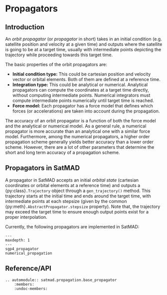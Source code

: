 # Propagators

## Introduction

An *orbit propagator* (or *propagator* in short) takes in an initial condition (e.g. satellite position and velocity at a given time) and outputs where the satellite is going to be at a target time, usually with intermediate points depicting the trajectory while proceeding towards this target time.

The basic properties of the orbit propagators are:

*   **Initial condition type:** This could be cartesian position and velocity vector or orbital elements. Both of them are defined at a reference time.
*   **Integration type:** This could be analytical or numerical. Analytical propagators can compute the coordinates at a target time directly, without computing intermediate points. Numerical integrators must compute intermediate points numerically until target time is reached.
*   **Force model:** Each propagator has a force model that defines which forces (or accelerations) are taken into account during the propagation.

The accuracy of an orbit propagator is a function of both the force model and the analytical or numerical model. As a general rule, a numerical propagator is more accurate than an analytical one with a similar force model. Furthermore, among the numerical propagators, a higher order propagation scheme generally yields better accuracy than a lower order scheme. However, there are a lot of other parameters that determine the short and long term accuracy of a propagation scheme.

## Propagators in SatMAD

A propagator in SatMAD accepts an initial *orbital state* (cartesian coordinates or orbital elements at a reference time) and outputs a {py:class}`.Trajectory` object through a `gen_trajectory()` method. This trajectory starts at the initial time and ends around the target time, with intermediate points at each stepsize (given by the common {py:meth}`.AbstractPropagator.stepsize` property). Note that, the trajectory may exceed the target time to ensure enough output points exist for a proper
interpolation.

Currently, the following propagators are implemented in SatMAD:

```{toctree} 
---
maxdepth: 1
---
sgp4_propagator
numerical_propagation
```


## Reference/API

```{eval-rst}
.. automodule:: satmad.propagation.base_propagator
    :members:
    :undoc-members:
```